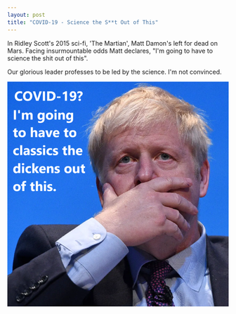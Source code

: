 ```yaml
---
layout: post
title: "COVID-19 - Science the S**t Out of This"
---
```


In Ridley Scott's 2015 sci-fi, 'The Martian', Matt Damon's left for dead on Mars. Facing insurmountable odds Matt declares, "I'm going to have to science the shit out of this".

Our glorious leader professes to be led by the science. I'm not convinced.

![Boris is going to classics the dickens out of COVID](/images/bojo_classics.png)

